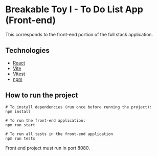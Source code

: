 # Breakable Toy I - To Do List App (Front-end)

This corresponds to the front-end portion of the full stack application.

## Technologies

- [React](https://react.dev/)
- [Vite](https://vite.dev/)
- [Vitest](https://vitest.dev/)
- [npm](https://www.npmjs.com/)

## How to run the project

```
# To install dependencies (run once before running the project):
npm install

# To run the front-end application:
npm run start

# To run all tests in the front-end application
npm run tests
```

Front end project must run in port 8080.
